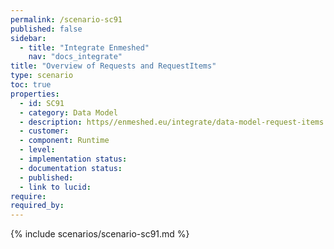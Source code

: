 ```yaml
---
permalink: /scenario-sc91
published: false
sidebar:
  - title: "Integrate Enmeshed"
    nav: "docs_integrate"
title: "Overview of Requests and RequestItems"
type: scenario
toc: true
properties:
  - id: SC91
  - category: Data Model
  - description: https//enmeshed.eu/integrate/data-model-request-items
  - customer:
  - component: Runtime
  - level:
  - implementation status:
  - documentation status:
  - published:
  - link to lucid:
require:
required_by:
---
```


{% include scenarios/scenario-sc91.md %}
